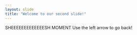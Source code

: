 ```yaml
---
layout: slide
title: "Welcome to our second slide!"
---
```

SHEEEEEEEEEEEEESH MOMENT
Use the left arrow to go back!
